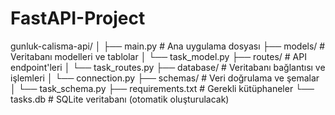 # FastAPI-Project

gunluk-calisma-api/
│
├── main.py                # Ana uygulama dosyası
├── models/                # Veritabanı modelleri ve tablolar
│   └── task_model.py
├── routes/                # API endpoint'leri
│   └── task_routes.py
├── database/              # Veritabanı bağlantısı ve işlemleri
│   └── connection.py
├── schemas/               # Veri doğrulama ve şemalar
│   └── task_schema.py
├── requirements.txt       # Gerekli kütüphaneler
└── tasks.db               # SQLite veritabanı (otomatik oluşturulacak)
